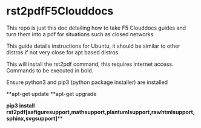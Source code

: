 # rst2pdfF5Clouddocs

This repo is just this doc detailing how to take F5 Clouddocs guides and turn them into a pdf for situations such as closed networks

This guide details instructions for Ubuntu, it should be similar to other distros if not very close for apt based distros

This will install the rst2pdf command, this requires internet access.
Commands to be executed in bold.

Ensure python3 and pip3 (python package installer) are installed

**apt-get update
**apt-get upgrade


**pip3 install rst2pdf[aafiguresupport,mathsupport,plantumlsupport,rawhtmlsupport,sphinx,svgsupport]****
